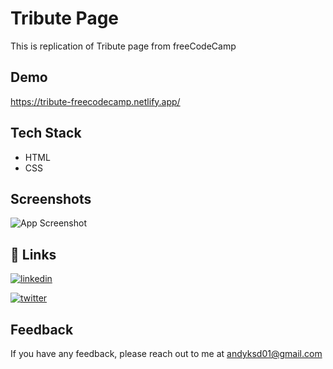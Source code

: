 
# Tribute Page

This is replication of Tribute page from freeCodeCamp



 


## Demo

https://tribute-freecodecamp.netlify.app/
  
## Tech Stack

- HTML
- CSS

  
## Screenshots

![App Screenshot](https://i.im.ge/2022/07/08/ukAbZc.jpg)

  
## 🔗 Links
[![linkedin](https://img.shields.io/badge/linkedin-0A66C2?style=for-the-badge&logo=linkedin&logoColor=white)](https://www.linkedin.com/in/anudeep-k-/) 

[![twitter](https://img.shields.io/badge/twitter-1DA1F2?style=for-the-badge&logo=twitter&logoColor=white)](https://twitter.com/ANXDP_)

## Feedback

If you have any feedback, please reach out to me at andyksd01@gmail.com
  
